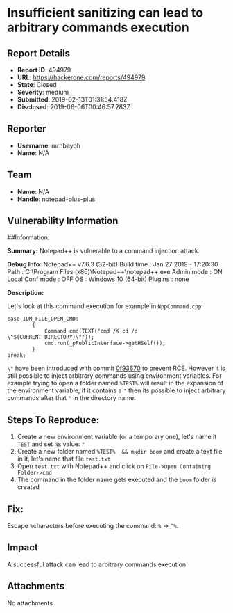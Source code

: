 # Insufficient sanitizing can lead to arbitrary commands execution

## Report Details
- **Report ID**: 494979
- **URL**: https://hackerone.com/reports/494979
- **State**: Closed
- **Severity**: medium
- **Submitted**: 2019-02-13T01:31:54.418Z
- **Disclosed**: 2019-06-06T00:46:57.283Z

## Reporter
- **Username**: mrnbayoh
- **Name**: N/A

## Team
- **Name**: N/A
- **Handle**: notepad-plus-plus

## Vulnerability Information
##Information:

**Summary:**
Notepad++ is vulnerable to a command injection attack.

**Debug Info:**
Notepad++ v7.6.3 (32-bit)
Build time : Jan 27 2019 - 17:20:30
Path : C:\Program Files (x86)\Notepad++\notepad++.exe
Admin mode : ON
Local Conf mode : OFF
OS : Windows 10 (64-bit)
Plugins : none

**Description:** 

Let's look at this command execution for example in `NppCommand.cpp`:
```
case IDM_FILE_OPEN_CMD:
		{
			Command cmd(TEXT("cmd /K cd /d \"$(CURRENT_DIRECTORY)\""));
			cmd.run(_pPublicInterface->getHSelf());
		}
break;
```

`\"` have been introduced with commit [0f93670](https://github.com/notepad-plus-plus/notepad-plus-plus/commit/0f936707a2457eb4611d7d42a68a3e066614f8e4#diff-48044e0078aaf1c5ab452bd9c8f0bcf3) to prevent RCE. 
However it is still possible to inject arbitrary commands using environment variables. For example trying to open a folder named `%TEST%` will result in the expansion of the environment variable, if it contains a `"` then its possible to inject arbitrary commands after that `"` in the directory name.

## Steps To Reproduce:

  1. Create a new environment variable (or a temporary one), let's name it `TEST` and set its value: `"`
  2. Create a new folder named `%TEST%  && mkdir boom` and create a text file in it, let's name that file `test.txt`
  3. Open `test.txt` with Notepad++ and click on `File->Open Containing Folder->cmd`
  4. The command in the folder name gets executed and the `boom` folder is created

## Fix:

Escape `%`characters before executing the command: `%` -> `^%`.

## Impact

A successful attack can lead to arbitrary commands execution.

## Attachments
No attachments
